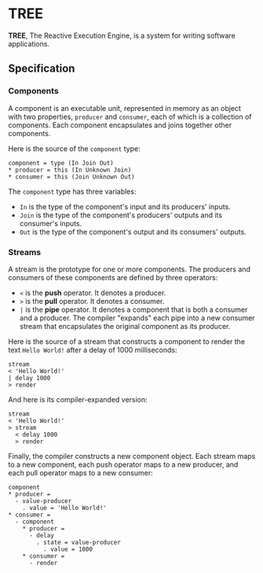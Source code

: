 # TREE

**TREE**, The Reactive Execution Engine, is a system for writing software applications.

## Specification

### Components

A component is an executable unit, represented in memory as an object with two properties, `producer` and `consumer`, each of which is a collection of components. Each component encapsulates and joins together other components.

Here is the source of the `component` type:

```
component = type (In Join Out)
* producer = this (In Unknown Join)
* consumer = this (Join Unknown Out)
```

The `component` type has three variables:

- `In` is the type of the component's input and its producers' inputs.
- `Join` is the type of the component's producers' outputs and its consumer's inputs.
- `Out` is the type of the component's output and its consumers' outputs.

### Streams

A stream is the prototype for one or more components. The producers and consumers of these components are defined by three operators:

- `<` is the **push** operator. It denotes a producer.
- `>` is the **pull** operator. It denotes a consumer.
- `|` is the **pipe** operator. It denotes a component that is both a consumer and a producer. The compiler "expands" each pipe into a new consumer stream that encapsulates the original component as its producer.

Here is the source of a stream that constructs a component to render the text `Hello World!` after a delay of 1000 milliseconds:

```
stream
< 'Hello World!'
| delay 1000
> render
```

And here is its compiler-expanded version:

```
stream
< 'Hello World!'
> stream
  < delay 1000
  > render
```

Finally, the compiler constructs a new component object. Each stream maps to a new component, each push operator maps to a new producer, and each pull operator maps to a new consumer:

```
component
* producer =
  - value-producer
    . value = 'Hello World!'
* consumer =
  - component
    * producer =
      - delay
        . state = value-producer
          . value = 1000
    * consumer =
      - render
```
